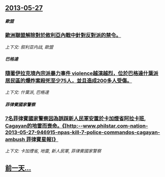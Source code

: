 ## [2013-05-27](/news/2013/05/27/index.md)

##### 歐盟
### [ 歐洲聯盟解除對於敘利亞內戰中針對反對派的禁令。](/news/2013/05/27/歐洲聯盟解除對於敘利亞內戰中針對反對派的禁令.md)
_上下文: 叙利亚内战, 歐盟_

##### 巴格達
### [ 隨著伊拉克境內宗派暴力事件 violence越演越烈，位於巴格達什葉派居民區的爆炸案殺死至少75人，並且造成200多人受傷。](/news/2013/05/27/隨著伊拉克境內宗派暴力事件-violence越演越烈-位於巴格達什葉派居民區的爆炸案殺死至少75人-並且造成200多人.md)
_上下文: 什葉派, 巴格達_

##### 菲律賓國家警察
### [ 7名菲律賓國家警察因為誤踩新人民軍安置於卡加煙省阿拉卡班, Cagayan的地雷而喪命。《[http:--www.philstar.com-nation-2013-05-27-946915-npas-kill-7-police-commandos-cagayan-ambush 菲律賓星報]》](/news/2013/05/27/7名菲律賓國家警察因為誤踩新人民軍安置於卡加煙省阿拉卡班-Cagayan的地雷而喪命-http-wwwph.md)
_上下文: 卡加煙省, 地雷, 新人民軍, 菲律賓國家警察_

## [前一天...](/news/2013/05/22/index.md)

